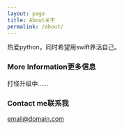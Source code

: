 ```yaml
---
layout: page
title: About关于
permalink: /about/
---
```


热爱python，同时希望用swift养活自己。

### More Information更多信息

打怪升级中……

### Contact me联系我

[email@domain.com](mailto:email@domain.com)
